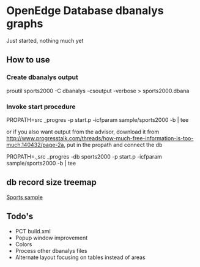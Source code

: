 # OpenEdge Database dbanalys graphs #
Just started, nothing much yet

## How to use
### Create dbanalys output
  proutil sports2000 -C dbanalys -csoutput -verbose > sports2000.dbana

### Invoke start procedure
  PROPATH=src _progres -p start.p -icfparam sample/sports2000 -b | tee

  or if you also want output from the advisor, download it from http://www.progresstalk.com/threads/how-much-free-information-is-too-much.140432/page-2a, put in the propath and connect the db

  PROPATH=.,src _progres -db sports2000 -p start.p -icfparam sample/sports2000 -b | tee

## db record size treemap ##
[Sports sample](https://cdn.rawgit.com/cverbiest/dbanalys-charts/master/sample/sports2000.tab.html)

## Todo's ##
* PCT build.xml
* Popup window improvement
* Colors
* Process other dbanalys files
* Alternate layout focusing on tables instead of areas

